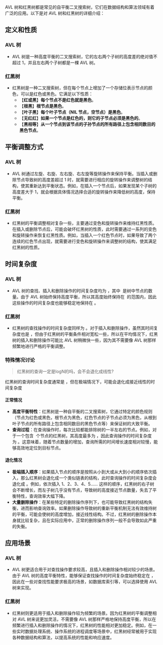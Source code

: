 AVL 树和红黑树都是常见的自平衡二叉搜索树，它们在数据结构和算法领域有着广泛的应用。以下是对 AVL 树和红黑树的详细介绍：

## 定义和性质

### AVL 树
- AVL 树是一种高度平衡的二叉搜索树，它的左右两个子树的高度差的绝对值不超过 1，并且左右两个子树都是一棵 AVL 树。
### 红黑树
- 红黑树是一种二叉搜索树，但在每个节点上增加了一个存储位表示节点的颜色，可以是红色或黑色。它满足以下性质：
    - 【**红或黑**】**每个节点不是红色就是黑色**。
    - 【**根黑**】**根节点是黑色**。
    - 【**叶子黑**】**每个叶子节点（NIL 节点，空节点）是黑色**。
    - 【**无红红**】**如果一个节点是红色的，则它的子节点必须是黑色的**。
    - 【**黑相等**】**从一个节点到该节点的子孙节点的所有路径上包含相同数目的黑色节点**。
## 平衡调整方式

### AVL 树
- AVL 树通过左旋、右旋、左右旋、右左旋等旋转操作来保持平衡。当插入或删除节点导致树的高度差超过 1 时，就需要进行相应的旋转操作来调整树的结构，使其重新达到平衡状态。例如，在插入一个节点后，如果发现某个子树的高度差大于 1，就会根据具体情况选择合适的旋转操作来降低树的高度，保持平衡。
### 红黑树
- 红黑树的平衡调整相对复杂一些，主要通过变色和旋转操作来维持红黑性质。在插入或删除节点后，可能会破坏红黑树的性质，此时需要通过一系列的变色和旋转操作来恢复红黑性质。例如，当插入一个红色节点时，如果导致了两个连续的红色节点出现，就需要进行变色和旋转操作来调整树的结构，使其满足红黑树的性质。

## 时间复杂度

### AVL 树
- AVL 树的查找、插入和删除操作的时间复杂度均为 ，其中  是树中节点的数量。由于 AVL 树始终保持高度平衡，所以其高度始终保持在  的范围内，因此这些操作的时间复杂度也能够稳定地保持在 。
### 红黑树
- 红黑树的查找操作的时间复杂度同样为 。对于插入和删除操作，虽然其时间复杂度也是 ，但由于红黑树的平衡条件相对宽松一些，所以在平均情况下，红黑树的插入和删除操作可能比 AVL 树稍微快一些，因为其不需要像 AVL 树那样频繁地进行严格的平衡调整。
### 特殊情况讨论
> 红黑树的查询一定是logN的吗，会不会退化成线性?

红黑树的查询时间复杂度通常是 ，但在极端情况下，可能会退化成接近线性的时间复杂度
#### 正常情况
- **高度平衡特性**：红黑树是一种自平衡的二叉搜索树，它通过特定的颜色规则（节点为红色或黑色，根节点为黑色，红色节点的子节点必须为黑色，从根到叶子节点的所有路径上包含相同数目的黑色节点等）来保证树的大致平衡。
- **查询过程**：在查询操作时，每次比较都能排除树的一半左右的节点。例如，对于一个包含  个节点的红黑树，其高度最多为 ，因此查询操作的时间复杂度为 。这意味着，随着节点数量的增加，查询所需的时间增长速度相对较慢，能够高效地定位到目标节点。
#### 退化情况
- **极端插入顺序**：如果插入节点的顺序是按照从小到大或从大到小的顺序依次插入，那么红黑树会退化成一个类似链表的结构，此时查询操作的时间复杂度会退化成 。例如，依次插入 1、2、3、4、5…… 这样的顺序，红黑树的右子树会不断增长，而左子树几乎没有节点，导致树的高度接近节点数量，失去了平衡特性，查询效率大幅下降。
- **大量删除操作**：在某些特定的删除操作序列下，也可能导致红黑树的结构失衡，进而影响查询效率。如果删除操作导致树的重新平衡机制无法有效维持树的平衡，可能会使树的高度增加，接近线性结构。不过，红黑树的删除操作本身就比较复杂，且在实际应用中，正常的删除操作序列一般不会导致如此严重的失衡。
## 应用场景
### AVL 树
- AVL 树更适合用于对查找操作要求较高，且插入和删除操作相对较少的场景。由于 AVL 树的高度平衡特性，能够保证查找操作的时间复杂度始终稳定在 ，因此在一些对查找性能要求极高的场景，如数据库索引等，可以选择使用 AVL 树来实现。

### 红黑树
- 红黑树则更适用于插入和删除操作较为频繁的场景。因为红黑树的平衡调整相对 AVL 树来说更加灵活，不需要像 AVL 树那样严格地保持高度平衡，所以在频繁进行插入和删除操作的情况下，红黑树的性能相对更加稳定。例如，在一些实时数据处理系统、操作系统的进程调度等场景中，红黑树经常被用于实现各种数据结构和算法，以提高系统的性能和响应速度。